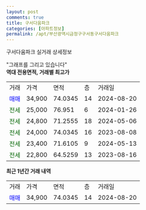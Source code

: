 ```yaml
---
layout: post
comments: true
title: 구서다움파크
categories: [아파트정보]
permalink: /apt/부산광역시금정구구서동구서다움파크
---
```


구서다움파크 실거래 상세정보

<script type="text/javascript">
  google.charts.load('current', {'packages':['line', 'corechart']});
  google.charts.setOnLoadCallback(drawChart);

  function drawChart() {
    var data = new google.visualization.DataTable();
    data.addColumn('date', '거래일');
    data.addColumn('number', "매매");
    data.addColumn('number', "전세");
    data.addColumn('number', "전매");

    data.addRows([[new Date(Date.parse("2024-08-20")), 34900, null, null]]);

    var options = {
      hAxis: {
        format: 'yyyy/MM/dd'
      },    
      lineWidth: 0,
      pointsVisible: true,    
      title: '최근 1년간 유형별 실거래가 분포',
      legend: { position: 'bottom' }
    };

    var formatter = new google.visualization.NumberFormat({pattern:'###,###'} );
    formatter.format(data, 1);
    formatter.format(data, 2);
    
    setTimeout(function() {
        var chart = new google.visualization.LineChart(document.getElementById('columnchart_material'));
        chart.draw(data, (options));
        document.getElementById('loading').style.display = 'none';
    }, 200);
  }
</script>


<div id="loading" style="z-index:20; display: block; margin-left: 0px">"그래프를 그리고 있습니다"</div>
<div id="columnchart_material" style="width: 95%; margin-left: 0px; display: block"></div>
<!-- contents start -->
<b>역대 전용면적, 거래별 최고가</b>
<table class="sortable">
    <tr>
      <td>거래</td>
      <td>가격</td>
      <td>면적</td>
      <td>층</td>
      <td>거래일</td>
    </tr>
        <tr>
          <td><a style="color: blue">매매</a></td>
          <td>34,900</td>
          <td>74.0345</td>
          <td>14</td>
          <td>2024-08-20</td>
        </tr>        
        <tr>
              <td><a style="color: darkgreen">전세</a></td>
              <td>25,000</td>
              <td>76.951</td>
              <td>6</td>
              <td>2024-01-26</td>
            </tr>            <tr>
              <td><a style="color: darkgreen">전세</a></td>
              <td>24,800</td>
              <td>71.2555</td>
              <td>18</td>
              <td>2024-05-06</td>
            </tr>            <tr>
              <td><a style="color: darkgreen">전세</a></td>
              <td>24,000</td>
              <td>74.0345</td>
              <td>16</td>
              <td>2023-08-08</td>
            </tr>            <tr>
              <td><a style="color: darkgreen">전세</a></td>
              <td>23,400</td>
              <td>71.6105</td>
              <td>9</td>
              <td>2024-05-13</td>
            </tr>            <tr>
              <td><a style="color: darkgreen">전세</a></td>
              <td>22,800</td>
              <td>64.5259</td>
              <td>13</td>
              <td>2023-08-16</td>
            </tr>        
    
</table>

<b>최근 1년간 거래 내역</b>

<table class="sortable">
    <tr>
      <td>거래</td>
      <td>가격</td>
      <td>면적</td>
      <td>층</td>
      <td>거래일</td>
    </tr>
    <tr>
      <td><a style="color: blue">매매</a></td>
      <td>34,900</td>
      <td>74.0345</td>
      <td>14</td>
      <td>2024-08-20</td>
    </tr>      </table>
<!-- contents end -->    

